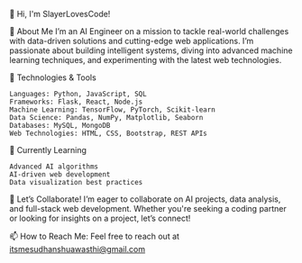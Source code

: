 👋 Hi, I'm SlayerLovesCode!

🚀 About Me
I’m an AI Engineer on a mission to tackle real-world challenges with data-driven solutions and cutting-edge web applications. I’m passionate about building intelligent systems, diving into advanced machine learning techniques, and experimenting with the latest web technologies.

🔧 Technologies & Tools

    Languages: Python, JavaScript, SQL
    Frameworks: Flask, React, Node.js
    Machine Learning: TensorFlow, PyTorch, Scikit-learn
    Data Science: Pandas, NumPy, Matplotlib, Seaborn
    Databases: MySQL, MongoDB
    Web Technologies: HTML, CSS, Bootstrap, REST APIs

🌱 Currently Learning

    Advanced AI algorithms
    AI-driven web development
    Data visualization best practices

🤝 Let’s Collaborate!
I’m eager to collaborate on AI projects, data analysis, and full-stack web development. Whether you're seeking a coding partner or looking for insights on a project, let’s connect!

📫 How to Reach Me:
Feel free to reach out at itsmesudhanshuawasthi@gmail.com
